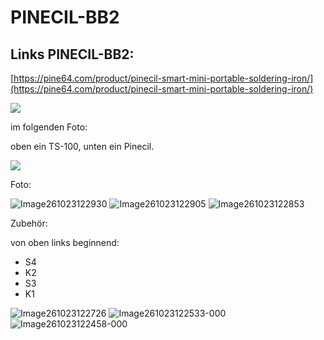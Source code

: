 # PINECIL-BB2

## Links PINECIL-BB2:

[https://pine64.com/product/pinecil-smart-mini-portable-soldering-iron/](https://pine64.com/product/pinecil-smart-mini-portable-soldering-iron/)

![](https://user-images.githubusercontent.com/69573151/204130599-26c63938-0842-404f-9afd-87288e1816de.jpg)

im folgenden Foto: 

oben ein TS-100, unten ein Pinecil.

![](https://user-images.githubusercontent.com/69573151/204130628-f5a73d50-f96f-4d51-9b49-edf1f216a012.jpg)


Foto:

![Image261023122930](https://github.com/Meisterschulen-am-Ostbahnhof-Munchen/werkzeug-docs/assets/69573151/05a0dc48-7587-4b8b-b9d1-86ca84cba668)
![Image261023122905](https://github.com/Meisterschulen-am-Ostbahnhof-Munchen/werkzeug-docs/assets/69573151/05099cdc-595e-4e34-bb6d-c880a87f2a5d)
![Image261023122853](https://github.com/Meisterschulen-am-Ostbahnhof-Munchen/werkzeug-docs/assets/69573151/af6f0ac4-a308-4e06-abee-a398c469af48)

Zubehör:

von oben links beginnend: 

* S4
* K2
* S3
* K1



![Image261023122726](https://github.com/Meisterschulen-am-Ostbahnhof-Munchen/werkzeug-docs/assets/69573151/f9d4e86a-700c-4666-a91e-e910f6ab3d8a)
![Image261023122533-000](https://github.com/Meisterschulen-am-Ostbahnhof-Munchen/werkzeug-docs/assets/69573151/554dfff7-c798-43b1-9493-2b5d17806f52)
![Image261023122458-000](https://github.com/Meisterschulen-am-Ostbahnhof-Munchen/werkzeug-docs/assets/69573151/6e04fdad-146a-49f2-9475-47b6e0b3663b)
